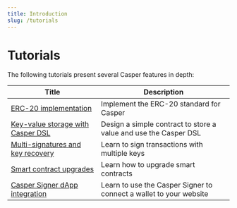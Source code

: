```yaml
---
title: Introduction
slug: /tutorials
---
```


# Tutorials

The following tutorials present several Casper features in depth:

| Title                                                       | Description                                                      |
| ----------------------------------------------------------- | ---------------------------------------------------------------- |
| [ERC-20 implementation](erc20/index.md)                     | Implement the ERC-20 standard for Casper                  |
| [Key-value storage with Casper DSL](kv-storage-tutorial.md) | Design a simple contract to store a value and use the Casper DSL      |
| [Multi-signatures and key recovery](multi-sig/index.md)     | Learn to sign transactions with multiple keys                    |
| [Smart contract upgrades](upgrade-contract.md)            | Learn how to upgrade smart contracts  
| [Casper Signer dApp integration](casper-signer.md)         |  Learn to use the Casper Signer to connect a wallet to your website  |
